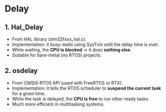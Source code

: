 # Delay

## 1. Hal_Delay 

- From HAL library (stm32fxxx_hal.c).
- Implementation: it busy-waits using SysTick until the delay time is over.
- While waiting, the **CPU is blocked** → it does **nothing else**.
- Suitable for bare-metal (no RTOS) projects.

## 2. osdelay

- From CMSIS-RTOS API (used with FreeRTOS or RTX).
- Implementation: it tells the RTOS scheduler to **suspend the current task** for a given time.
- While the task is delayed, the **CPU is free** to run other ready tasks.
- Much more efficient in multitasking systems.

